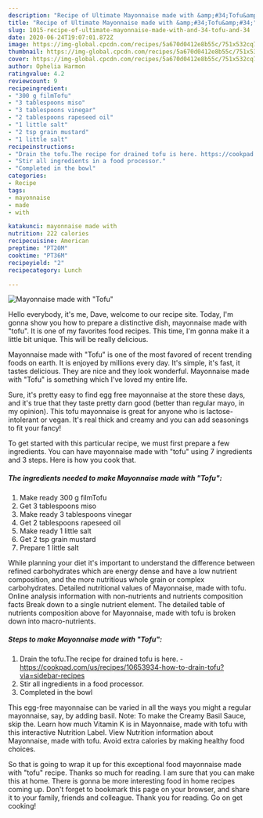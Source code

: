 ```yaml
---
description: "Recipe of Ultimate Mayonnaise made with &amp;#34;Tofu&amp;#34;"
title: "Recipe of Ultimate Mayonnaise made with &amp;#34;Tofu&amp;#34;"
slug: 1015-recipe-of-ultimate-mayonnaise-made-with-and-34-tofu-and-34
date: 2020-06-24T19:07:01.872Z
image: https://img-global.cpcdn.com/recipes/5a670d0412e8b55c/751x532cq70/mayonnaise-made-with-tofu-recipe-main-photo.jpg
thumbnail: https://img-global.cpcdn.com/recipes/5a670d0412e8b55c/751x532cq70/mayonnaise-made-with-tofu-recipe-main-photo.jpg
cover: https://img-global.cpcdn.com/recipes/5a670d0412e8b55c/751x532cq70/mayonnaise-made-with-tofu-recipe-main-photo.jpg
author: Ophelia Harmon
ratingvalue: 4.2
reviewcount: 9
recipeingredient:
- "300 g filmTofu"
- "3 tablespoons miso"
- "3 tablespoons vinegar"
- "2 tablespoons rapeseed oil"
- "1 little salt"
- "2 tsp grain mustard"
- "1 little salt"
recipeinstructions:
- "Drain the tofu.The recipe for drained tofu is here. https://cookpad.com/us/recipes/10653934-how-to-drain-tofu?via=sidebar-recipes"
- "Stir all ingredients in a food processor."
- "Completed in the bowl"
categories:
- Recipe
tags:
- mayonnaise
- made
- with

katakunci: mayonnaise made with 
nutrition: 222 calories
recipecuisine: American
preptime: "PT20M"
cooktime: "PT36M"
recipeyield: "2"
recipecategory: Lunch

---
```



![Mayonnaise made with &#34;Tofu&#34;](https://img-global.cpcdn.com/recipes/5a670d0412e8b55c/751x532cq70/mayonnaise-made-with-tofu-recipe-main-photo.jpg)

Hello everybody, it's me, Dave, welcome to our recipe site. Today, I'm gonna show you how to prepare a distinctive dish, mayonnaise made with &#34;tofu&#34;. It is one of my favorites food recipes. This time, I'm gonna make it a little bit unique. This will be really delicious.

Mayonnaise made with &#34;Tofu&#34; is one of the most favored of recent trending foods on earth. It is enjoyed by millions every day. It's simple, it's fast, it tastes delicious. They are nice and they look wonderful. Mayonnaise made with &#34;Tofu&#34; is something which I've loved my entire life.

Sure, it&#39;s pretty easy to find egg free mayonnaise at the store these days, and it&#39;s true that they taste pretty darn good (better than regular mayo, in my opinion). This tofu mayonnaise is great for anyone who is lactose-intolerant or vegan. It&#39;s real thick and creamy and you can add seasonings to fit your fancy!


To get started with this particular recipe, we must first prepare a few ingredients. You can have mayonnaise made with &#34;tofu&#34; using 7 ingredients and 3 steps. Here is how you cook that.

<!--inarticleads1-->

##### The ingredients needed to make Mayonnaise made with &#34;Tofu&#34;:

1. Make ready 300 g filmTofu
1. Get 3 tablespoons miso
1. Make ready 3 tablespoons vinegar
1. Get 2 tablespoons rapeseed oil
1. Make ready 1 little salt
1. Get 2 tsp grain mustard
1. Prepare 1 little salt


While planning your diet it&#39;s important to understand the difference between refined carbohydrates which are energy dense and have a low nutrient composition, and the more nutritious whole grain or complex carbohydrates. Detailed nutritional values of Mayonnaise, made with tofu. Online analysis information with non-nutrients and nutrients composition facts Break down to a single nutrient element. The detailed table of nutrients composition above for Mayonnaise, made with tofu is broken down into macro-nutrients. 

<!--inarticleads2-->

##### Steps to make Mayonnaise made with &#34;Tofu&#34;:

1. Drain the tofu.The recipe for drained tofu is here. - https://cookpad.com/us/recipes/10653934-how-to-drain-tofu?via=sidebar-recipes
1. Stir all ingredients in a food processor.
1. Completed in the bowl


This egg-free mayonnaise can be varied in all the ways you might a regular mayonnaise, say, by adding basil. Note: To make the Creamy Basil Sauce, skip the. Learn how much Vitamin K is in Mayonnaise, made with tofu with this interactive Nutrition Label. View Nutrition information about Mayonnaise, made with tofu. Avoid extra calories by making healthy food choices. 

So that is going to wrap it up for this exceptional food mayonnaise made with &#34;tofu&#34; recipe. Thanks so much for reading. I am sure that you can make this at home. There is gonna be more interesting food in home recipes coming up. Don't forget to bookmark this page on your browser, and share it to your family, friends and colleague. Thank you for reading. Go on get cooking!

